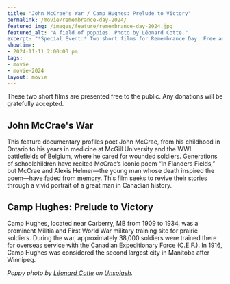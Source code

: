 ```yaml
---
title: "John McCrae's War / Camp Hughes: Prelude to Victory"
permalink: /movie/remembrance-day-2024/
featured_img: /images/feature/remembrance-day-2024.jpg
featured_alt: "A field of poppies. Photo by Léonard Cotte."
excerpt: "*Special Event:* Two short films for Remembrance Day. Free admission; donations will be gratefully accepted."
showtime:
- 2024-11-11 2:00:00 pm
tags:
- movie
- movie-2024
layout: movie
---
```


<aside>These two short films are presented free to the public. Any donations will be gratefully accepted.</aside>

## John McCrae's War

This feature documentary profiles poet John McCrae, from his childhood in Ontario to his years in medicine at McGill University and the WWI battlefields of Belgium, where he cared for wounded soldiers. Generations of schoolchildren have recited McCrae’s iconic poem “In Flanders Fields,” but McCrae and Alexis Helmer—the young man whose death inspired the poem—have faded from memory. This film seeks to revive their stories through a vivid portrait of a great man in Canadian history.

## Camp Hughes: Prelude to Victory

Camp Hughes, located near Carberry, MB from 1909 to 1934, was a prominent Militia and First World War military training site for prairie soldiers. During the war, approximately 38,000 soldiers were trained there for overseas service with the Canadian Expeditionary Force (C.E.F.). In 1916, Camp Hughes was considered the second largest city in Manitoba after Winnipeg.

*Poppy photo by <a href="https://unsplash.com/@ettocl">Léonard Cotte</a> on <a href="https://unsplash.com/photos/red-flowers-near-trees-lW3GHSjkNqU">Unsplash</a>.*
